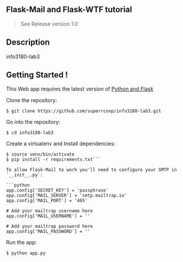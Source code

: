 
Flask-Mail and Flask-WTF tutorial
-------------------------------------

> See Release version 1.0

Description
-------------------

info3180-lab3


Getting Started !
-------------------

This Web app requires the latest version of [Python and Flask](http://flask.pocoo.org)

Clone the repository:

`$ git clone https://github.com/superrcoop/info3180-lab3.git`

Go into the repository:

`$ cd info3180-lab3`

Create a virtualenv and Install dependencies:

```$ virtualenv venv
$ source venv/bin/activate
$ pip install -r requirements.txt```

To allow Flask-Mail to work you'll need to configure your SMTP in `__init__.py`:

```python 
app.config['SECRET_KEY'] = 'passphrase' 
app.config['MAIL_SERVER'] = 'smtp.mailtrap.io' 
app.config['MAIL_PORT'] = '465' 

# Add your mailtrap username here
app.config['MAIL_USERNAME'] = '' 

# Add your mailtrap password here
app.config['MAIL_PASSWORD'] = '' 
```

Run the app:

`$ python app.py`



